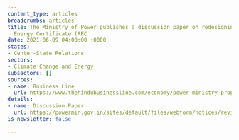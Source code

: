 ```yaml
---
content_type: articles
breadcrumbs: articles
title: The Ministry of Power publishes a discussion paper on redesigning the Renewable
  Energy Certificate (REC
date: 2021-06-09 04:00:00 +0000
states:
- Center-State Relations
sectors:
- Climate Change and Energy
subsectors: []
sources:
- name: Business Line
  url: https://www.thehindubusinessline.com/economy/power-ministry-proposes-rec-market-reform/article34753969.ece
details:
- name: Discussion Paper
  url: https://powermin.gov.in/sites/default/files/webform/notices/revised_discussion_paper_on_REC_mechanism_07_June_2021.pdf
is_newsletter: false

---
```

